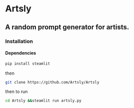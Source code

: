 # Artsly
## A random prompt generator for artists.

### Installation

#### Dependencies
```bash
pip install steamlit
```
then
```bash
git clone https://github.com/Artsly/Artsly
```
then to run
```bash
cd Artsly &&steamlit run artsly.py
```